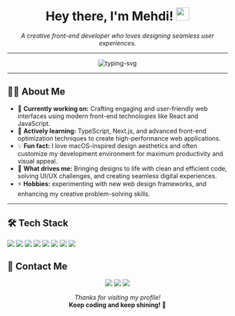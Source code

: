 
<h1 align="center">Hey there, I'm <strong>Mehdi</strong>! <img src="https://media.giphy.com/media/hvRJCLFzcasrR4ia7z/giphy.gif" width="30px"></h1>
<p align="center">
  <em>A creative front-end developer who loves designing seamless user experiences.</em>
</p>

---

<p align="center">
  <img src="https://readme-typing-svg.herokuapp.com?color=%239164c2&size=23&width=410&lines=Front-End+Developer;Creative+Problem+Solver;Always+Learning+New+Things" alt="typing-svg" />
</p>

---

## 👨‍💻 About Me  
- 🔭 **Currently working on:** Crafting engaging and user-friendly web interfaces using modern front-end technologies like React and JavaScript.  
- 🌱 **Actively learning:** TypeScript, Next.js, and advanced front-end optimization techniques to create high-performance web applications.  
- 💡 **Fun fact:** I love macOS-inspired design aesthetics and often customize my development environment for maximum productivity and visual appeal.  
- 🌟 **What drives me:** Bringing designs to life with clean and efficient code, solving UI/UX challenges, and creating seamless digital experiences.  
- ⚡ **Hobbies:** experimenting with new web design frameworks, and enhancing my creative problem-solving skills.

---

## 🛠️ Tech Stack  
<p>
  <img src="https://img.shields.io/badge/HTML5-E34F26?style=flat-square&logo=html5&logoColor=white" />
  <img src="https://img.shields.io/badge/CSS3-1572B6?style=flat-square&logo=css3&logoColor=white" />
  <img src="https://img.shields.io/badge/JavaScript-F7DF1E?style=flat-square&logo=javascript&logoColor=black" />
  <img src="https://img.shields.io/badge/TypeScript-3178C6?style=flat-square&logo=typescript&logoColor=white" />
  <img src="https://img.shields.io/badge/React-61DAFB?style=flat-square&logo=react&logoColor=black" />
  <img src="https://img.shields.io/badge/Next.js-000000?style=flat-square&logo=nextdotjs&logoColor=white" />
  <img src="https://img.shields.io/badge/Redux-764ABC?style=flat-square&logo=redux&logoColor=white" />
  <img src="https://img.shields.io/badge/Sass-C69?style=flat-square&logo=sass&logoColor=white" />
</p>


## 🤝 Contact Me  
<p align="center">
  <a href="mailto:mehdi@example.com"><img src="https://img.shields.io/badge/Email-mehdi@example.com-blue?style=flat-square&logo=gmail" /></a>
  <a href="https://linkedin.com/in/mehdi"><img src="https://img.shields.io/badge/LinkedIn-Profile-0077B5?style=flat-square&logo=linkedin&logoColor=white" /></a>
  <a href="https://twitter.com/mehdiDev"><img src="https://img.shields.io/badge/Twitter-@mehdiDev-1DA1F2?style=flat-square&logo=twitter&logoColor=white" /></a>
</p>

<p align="center">
  <em>Thanks for visiting my profile!</em><br />
  <strong>Keep coding and keep shining! 🌟</strong>
</p>
